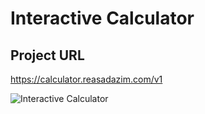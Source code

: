 
# Interactive Calculator
## Project URL
https://calculator.reasadazim.com/v1

![Interactive Calculator](https://reasadazim.com/wp-content/uploads/2023/12/Screenshot-2023-12-23-031453.png)
